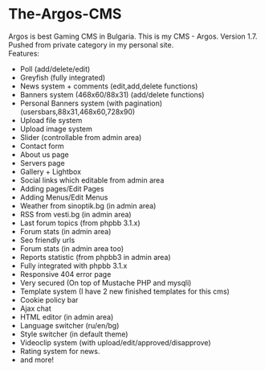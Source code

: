 # The-Argos-CMS
Argos is best Gaming CMS in Bulgaria.
This is my CMS - Argos. Version 1.7. Pushed from private category in my personal site.<br/>
Features:<br/>
- Poll (add/delete/edit)
- Greyfish (fully integrated)
- News system + comments (edit,add,delete functions)
- Banners system (468x60/88x31) (add/delete functions)
- Personal Banners system (with pagination) (usersbars,88x31,468x60,728x90)
- Upload file system 
- Upload image system
- Slider (controllable from admin area)
- Contact form
- About us page
- Servers page
- Gallery + Lightbox
- Social links which editable from admin area
- Adding pages/Edit Pages
- Adding Menus/Edit Menus
- Weather from sinoptik.bg (in admin area)
- RSS from vesti.bg (in admin area)
- Last forum topics (from phpbb 3.1.x)
- Forum stats (in admin area)
- Seo friendly urls
- Forum stats (in admin area too)
- Reports statistic (from phpbb3 in admin area)
- Fully integrated with phpbb 3.1.x
- Responsive 404 error page
- Very secured (On top of Mustache PHP and mysqli)
- Template system (I have 2 new finished templates for this cms)
- Cookie policy bar
- Ajax chat
- HTML editor (in admin area)
- Language switcher (ru/en/bg)
- Style switcher (in default theme)
- Videoclip system (with upload/edit/approved/disapprove)
- Rating system for news.
- and more!
